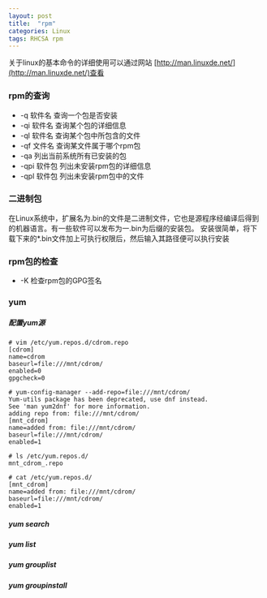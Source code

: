 ```yaml
---
layout: post
title:  "rpm"
categories: Linux
tags: RHCSA rpm
---
```


关于linux的基本命令的详细使用可以通过网站 [http://man.linuxde.net/](http://man.linuxde.net/)查看

### rpm的查询

*    -q 软件名  查询一个包是否安装
*    -qi 软件名 查询某个包的详细信息
*    -ql 软件名 查询某个包中所包含的文件
*    -qf 文件名 查询某文件属于哪个rpm包
*    -qa        列出当前系统所有已安装的包
*    -qpi 软件包    列出未安装rpm包的详细信息
*    -qpl 软件包    列出未安装rpm包中的文件

### 二进制包

在Linux系统中，扩展名为.bin的文件是二进制文件，它也是源程序经编译后得到的机器语言。有一些软件可以发布为一.bin为后缀的安装包。 
安装很简单，将下载下来的*.bin文件加上可执行权限后，然后输入其路径便可以执行安装

### rpm包的检查

*    -K 检查rpm包的GPG签名

### yum

##### 配置yum源

```
# vim /etc/yum.repos.d/cdrom.repo
[cdrom]
name=cdrom
baseurl=file:///mnt/cdrom/
enabled=0
gpgcheck=0
```


```
# yum-config-manager --add-repo=file:///mnt/cdrom/
Yum-utils package has been deprecated, use dnf instead.
See 'man yum2dnf' for more information.
adding repo from: file:///mnt/cdrom/
[mnt_cdrom]
name=added from: file:///mnt/cdrom/
baseurl=file:///mnt/cdrom/
enabled=1

# ls /etc/yum.repos.d/
mnt_cdrom_.repo

# cat /etc/yum.repos.d/
[mnt_cdrom]
name=added from: file:///mnt/cdrom/
baseurl=file:///mnt/cdrom/
enabled=1
```

##### yum search

##### yum list

##### yum grouplist

##### yum groupinstall


